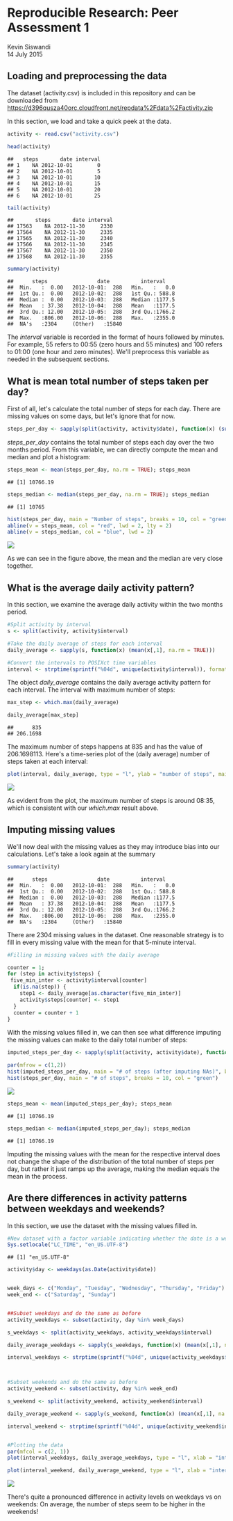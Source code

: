 # Reproducible Research: Peer Assessment 1
Kevin Siswandi  
14 July 2015  

## Loading and preprocessing the data
  
The dataset (activity.csv) is included in this repository and can be downloaded from  
https://d396qusza40orc.cloudfront.net/repdata%2Fdata%2Factivity.zip  

In this section, we load and take a quick peek at the data.  


```r
activity <- read.csv("activity.csv")
```


```r
head(activity)
```

```
##   steps       date interval
## 1    NA 2012-10-01        0
## 2    NA 2012-10-01        5
## 3    NA 2012-10-01       10
## 4    NA 2012-10-01       15
## 5    NA 2012-10-01       20
## 6    NA 2012-10-01       25
```

```r
tail(activity)
```

```
##       steps       date interval
## 17563    NA 2012-11-30     2330
## 17564    NA 2012-11-30     2335
## 17565    NA 2012-11-30     2340
## 17566    NA 2012-11-30     2345
## 17567    NA 2012-11-30     2350
## 17568    NA 2012-11-30     2355
```

```r
summary(activity)
```

```
##      steps                date          interval     
##  Min.   :  0.00   2012-10-01:  288   Min.   :   0.0  
##  1st Qu.:  0.00   2012-10-02:  288   1st Qu.: 588.8  
##  Median :  0.00   2012-10-03:  288   Median :1177.5  
##  Mean   : 37.38   2012-10-04:  288   Mean   :1177.5  
##  3rd Qu.: 12.00   2012-10-05:  288   3rd Qu.:1766.2  
##  Max.   :806.00   2012-10-06:  288   Max.   :2355.0  
##  NA's   :2304     (Other)   :15840
```

The *interval* variable is recorded in the format of hours followed by minutes. For example, 55 refers to 00:55 (zero hours and 55 minutes) and 100 refers to 01:00 (one hour and zero minutes). We'll preprocess this variable as needed in the subsequent sections.  




## What is mean total number of steps taken per day?
  
First of all, let's calculate the total number of steps for each day. There are missing values on some days, but let's ignore that for now.  


```r
steps_per_day <- sapply(split(activity, activity$date), function(x) (sum(x[, 1])))
```

*steps_per_day* contains the total number of steps each day over the two months period. From this variable, we can directly compute the mean and median and plot a histogram:  


```r
steps_mean <- mean(steps_per_day, na.rm = TRUE); steps_mean
```

```
## [1] 10766.19
```

```r
steps_median <- median(steps_per_day, na.rm = TRUE); steps_median
```

```
## [1] 10765
```

```r
hist(steps_per_day, main = "Number of steps", breaks = 10, col = "green")
abline(v = steps_mean, col = "red", lwd = 2, lty = 2)
abline(v = steps_median, col = "blue", lwd = 2)
```

![](PA1_template_files/figure-html/histogram-1.png) 

As we can see in the figure above, the mean and the median are very close together.  




## What is the average daily activity pattern?

In this section, we examine the average daily activity within the two months period.


```r
#Split activity by interval
s <- split(activity, activity$interval) 

#Take the daily average of steps for each interval
daily_average <- sapply(s, function(x) (mean(x[,1], na.rm = TRUE)))

#Convert the intervals to POSIXct time variables
interval <- strptime(sprintf("%04d", unique(activity$interval)), format = "%H%M")
```

The object *daily_average* contains the daily average activity pattern for each interval. The interval with maximum number of steps:


```r
max_step <- which.max(daily_average)

daily_average[max_step]
```

```
##      835 
## 206.1698
```

The maximum number of steps happens at 835 and has the value of 206.1698113. Here's a time-series plot of the (daily average) number of steps taken at each interval:  


```r
plot(interval, daily_average, type = "l", ylab = "number of steps", main = "Daily average activity")
```

![](PA1_template_files/figure-html/unnamed-chunk-6-1.png) 

As evident from the plot, the maximum number of steps is around 08:35, which is consistent with our *which.max* result above.  




## Imputing missing values

We'll now deal with the missing values as they may introduce bias into our calculations. Let's take a look again at the summary


```r
summary(activity)
```

```
##      steps                date          interval     
##  Min.   :  0.00   2012-10-01:  288   Min.   :   0.0  
##  1st Qu.:  0.00   2012-10-02:  288   1st Qu.: 588.8  
##  Median :  0.00   2012-10-03:  288   Median :1177.5  
##  Mean   : 37.38   2012-10-04:  288   Mean   :1177.5  
##  3rd Qu.: 12.00   2012-10-05:  288   3rd Qu.:1766.2  
##  Max.   :806.00   2012-10-06:  288   Max.   :2355.0  
##  NA's   :2304     (Other)   :15840
```

There are 2304 missing values in the dataset. One reasonable strategy is to fill in every missing value with the mean for that 5-minute interval.


```r
#Filling in missing values with the daily average

counter = 1;
for (step in activity$steps) {
 five_min_inter <- activity$interval[counter]
  if(is.na(step)) {
    step1 <- daily_average[as.character(five_min_inter)]
    activity$steps[counter] <- step1
  }
  counter = counter + 1
}
```

With the missing values filled in, we can then see what difference imputing the missing values can make to the daily total number of steps:


```r
imputed_steps_per_day <- sapply(split(activity, activity$date), function(x) (sum(x[, 1])))

par(mfrow = c(1,2))
hist(imputed_steps_per_day, main = "# of steps (after imputing NAs)", breaks = 10, col = "blue")
hist(steps_per_day, main = "# of steps", breaks = 10, col = "green")
```

![](PA1_template_files/figure-html/unnamed-chunk-9-1.png) 

```r
steps_mean <- mean(imputed_steps_per_day); steps_mean
```

```
## [1] 10766.19
```

```r
steps_median <- median(imputed_steps_per_day); steps_median
```

```
## [1] 10766.19
```

Imputing the missing values with the mean for the respective interval does not change the shape of the distribution of the total number of steps per day, but rather it just ramps up the average, making the median equals the mean in the process.

## Are there differences in activity patterns between weekdays and weekends?

In this section, we use the dataset with the missing values filled in.


```r
#New dataset with a factor variable indicating whether the date is a weekday/weekend
Sys.setlocale("LC_TIME", "en_US.UTF-8")
```

```
## [1] "en_US.UTF-8"
```

```r
activity$day <- weekdays(as.Date(activity$date))


week_days <- c("Monday", "Tuesday", "Wednesday", "Thursday", "Friday")
week_end <- c("Saturday", "Sunday")


##Subset weekdays and do the same as before
activity_weekdays <- subset(activity, day %in% week_days)

s_weekdays <- split(activity_weekdays, activity_weekdays$interval) 

daily_average_weekdays <- sapply(s_weekdays, function(x) (mean(x[,1], na.rm = TRUE)))

interval_weekdays <- strptime(sprintf("%04d", unique(activity_weekdays$interval)), format = "%H%M")



#Subset weekends and do the same as before
activity_weekend <- subset(activity, day %in% week_end)

s_weekend <- split(activity_weekend, activity_weekend$interval) 

daily_average_weekend <- sapply(s_weekend, function(x) (mean(x[,1], na.rm = TRUE)))

interval_weekend <- strptime(sprintf("%04d", unique(activity_weekend$interval)), format = "%H%M")


#Plotting the data
par(mfcol = c(2, 1))
plot(interval_weekdays, daily_average_weekdays, type = "l", xlab = "interval", ylab = "number of steps", main = "Weekdays")

plot(interval_weekend, daily_average_weekend, type = "l", xlab = "interval", ylab = "number of steps", main = "Weekend")
```

![](PA1_template_files/figure-html/unnamed-chunk-10-1.png) 

There's quite a pronounced difference in activity levels on weekdays vs on weekends: On average, the number of steps seem to be higher in the weekends!
